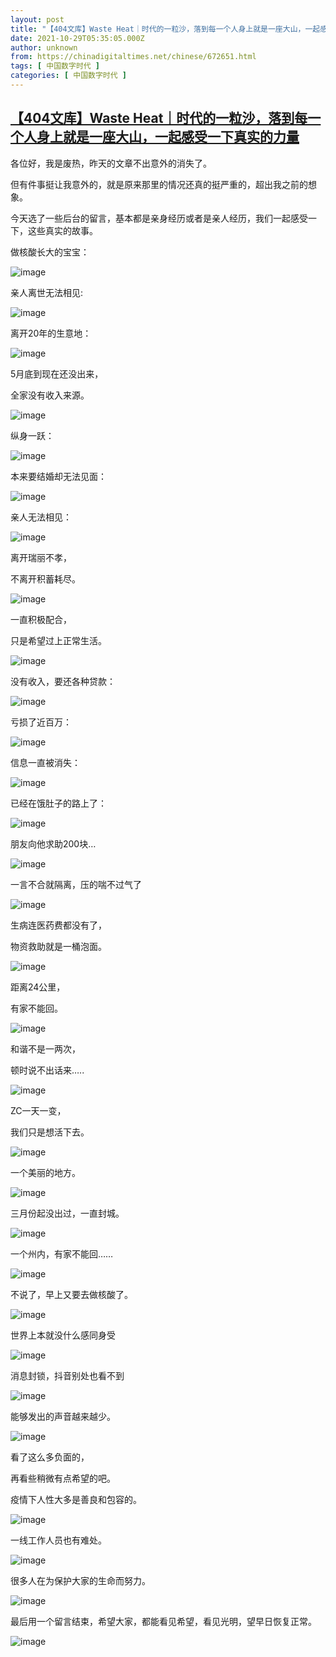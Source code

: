 ```yaml
---
layout: post
title: "【404文库】Waste Heat｜时代的一粒沙，落到每一个人身上就是一座大山，一起感受一下真实的力量"
date: 2021-10-29T05:35:05.000Z
author: unknown
from: https://chinadigitaltimes.net/chinese/672651.html
tags: [ 中国数字时代 ]
categories: [ 中国数字时代 ]
---
```

<!--1635485705000-->
[【404文库】Waste Heat｜时代的一粒沙，落到每一个人身上就是一座大山，一起感受一下真实的力量](https://chinadigitaltimes.net/chinese/672651.html)
------

<div>
<p>各位好，我是废热，昨天的文章不出意外的消失了。</p><p>但有件事挺让我意外的，就是原来那里的情况还真的挺严重的，超出我之前的想象。</p><p>今天选了一些后台的留言，基本都是亲身经历或者是亲人经历，我们一起感受一下，这些真实的故事。</p><p>做核酸长大的宝宝：</p><p><img src="https://chinadigitaltimes.net/chinese/files/2021/10/post-672651-617b8ef5bc0e9." alt="image" /></p><p>亲人离世无法相见:</p><p><img src="https://chinadigitaltimes.net/chinese/files/2021/10/post-672651-617b8ef5c5eb2." alt="image" /></p><p>离开20年的生意地：</p><p><img src="https://chinadigitaltimes.net/chinese/files/2021/10/post-672651-617b8ef5cf738." alt="image" /></p><p>5月底到现在还没出来，</p><p>全家没有收入来源。</p><p><img src="https://chinadigitaltimes.net/chinese/files/2021/10/post-672651-617b8ef5da9ba." alt="image" /></p><p>纵身一跃：</p><p><img src="https://chinadigitaltimes.net/chinese/files/2021/10/post-672651-617b8ef5e40be." alt="image" /></p><p>本来要结婚却无法见面：</p><p><img src="https://chinadigitaltimes.net/chinese/files/2021/10/post-672651-617b8ef5edb0a." alt="image" /></p><p>亲人无法相见：</p><p><img src="https://chinadigitaltimes.net/chinese/files/2021/10/post-672651-617b8ef601f5e." alt="image" /></p><p>离开瑞丽不孝，</p><p>不离开积蓄耗尽。</p><p><img src="https://chinadigitaltimes.net/chinese/files/2021/10/post-672651-617b8ef6104b2." alt="image" /></p><p>一直积极配合，</p><p>只是希望过上正常生活。</p><p><img src="https://chinadigitaltimes.net/chinese/files/2021/10/post-672651-617b8ef61cad3." alt="image" /></p><p>没有收入，要还各种贷款：</p><p><img src="https://chinadigitaltimes.net/chinese/files/2021/10/post-672651-617b8ef6275b5." alt="image" /></p><p>亏损了近百万：</p><p><img src="https://chinadigitaltimes.net/chinese/files/2021/10/post-672651-617b8ef631498." alt="image" /></p><p>信息一直被消失：</p><p><img src="https://chinadigitaltimes.net/chinese/files/2021/10/post-672651-617b8ef63b8b5." alt="image" /></p><p>已经在饿肚子的路上了：</p><p><img src="https://chinadigitaltimes.net/chinese/files/2021/10/post-672651-617b8ef643217." alt="image" /></p><p>朋友向他求助200块&#8230;</p><p><img src="https://chinadigitaltimes.net/chinese/files/2021/10/post-672651-617b8ef64aa95." alt="image" /></p><p>一言不合就隔离，压的喘不过气了</p><p><img src="https://chinadigitaltimes.net/chinese/files/2021/10/post-672651-617b8ef653eff." alt="image" /></p><p>生病连医药费都没有了，</p><p>物资救助就是一桶泡面。</p><p><img src="https://chinadigitaltimes.net/chinese/files/2021/10/post-672651-617b8ef65dd68." alt="image" /></p><p>距离24公里，</p><p>有家不能回。</p><p><img src="https://chinadigitaltimes.net/chinese/files/2021/10/post-672651-617b8ef668499." alt="image" /></p><p>和谐不是一两次，</p><p>顿时说不出话来&#8230;..</p><p><img src="https://chinadigitaltimes.net/chinese/files/2021/10/post-672651-617b8ef6732eb." alt="image" /></p><p>ZC一天一变，</p><p>我们只是想活下去。</p><p><img src="https://chinadigitaltimes.net/chinese/files/2021/10/post-672651-617b8ef67f95f." alt="image" /></p><p>一个美丽的地方。</p><p><img src="https://chinadigitaltimes.net/chinese/files/2021/10/post-672651-617b8ef68ae77." alt="image" /></p><p>三月份起没出过，一直封城。</p><p><img src="https://chinadigitaltimes.net/chinese/files/2021/10/post-672651-617b8ef694562." alt="image" /></p><p>一个州内，有家不能回&#8230;&#8230;</p><p><img src="https://chinadigitaltimes.net/chinese/files/2021/10/post-672651-617b8ef69bd9d." alt="image" /></p><p>不说了，早上又要去做核酸了。</p><p><img src="https://chinadigitaltimes.net/chinese/files/2021/10/post-672651-617b8ef6a8e38." alt="image" /></p><p>世界上本就没什么感同身受</p><p><img src="https://chinadigitaltimes.net/chinese/files/2021/10/post-672651-617b8ef6b315e." alt="image" /></p><p>消息封锁，抖音别处也看不到</p><p><img src="https://chinadigitaltimes.net/chinese/files/2021/10/post-672651-617b8ef6bc95d." alt="image" /></p><p>能够发出的声音越来越少。</p><p><img src="https://chinadigitaltimes.net/chinese/files/2021/10/post-672651-617b8ef6c751b." alt="image" /></p><p>看了这么多负面的，</p><p>再看些稍微有点希望的吧。</p><p>疫情下人性大多是善良和包容的。</p><p><img src="https://chinadigitaltimes.net/chinese/files/2021/10/post-672651-617b8ef6d35b2." alt="image" /></p><p>一线工作人员也有难处。</p><p><img src="https://chinadigitaltimes.net/chinese/files/2021/10/post-672651-617b8ef6e12fe." alt="image" /></p><p>很多人在为保护大家的生命而努力。</p><p><img src="https://chinadigitaltimes.net/chinese/files/2021/10/post-672651-617b8ef6ee1cc." alt="image" /></p><p>最后用一个留言结束，希望大家，都能看见希望，看见光明，望早日恢复正常。</p><p><img src="https://chinadigitaltimes.net/chinese/files/2021/10/post-672651-617b8ef70465a." alt="image" /></p>
</div>
